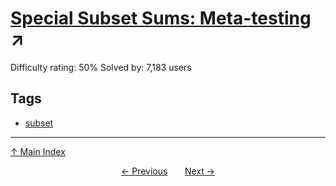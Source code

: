 # [Special Subset Sums: Meta-testing](https://projecteuler.net/problem=106) ↗️

Difficulty rating: 50%
Solved by: 7,183 users
## Tags

- [subset](../tags/subset.md)



---

[↑ Main Index](../README.md)


<div align=center><a href='105.md'>← Previous</a> &nbsp;&nbsp; &nbsp;&nbsp;  <a href='107.md'>Next →</a></div>
